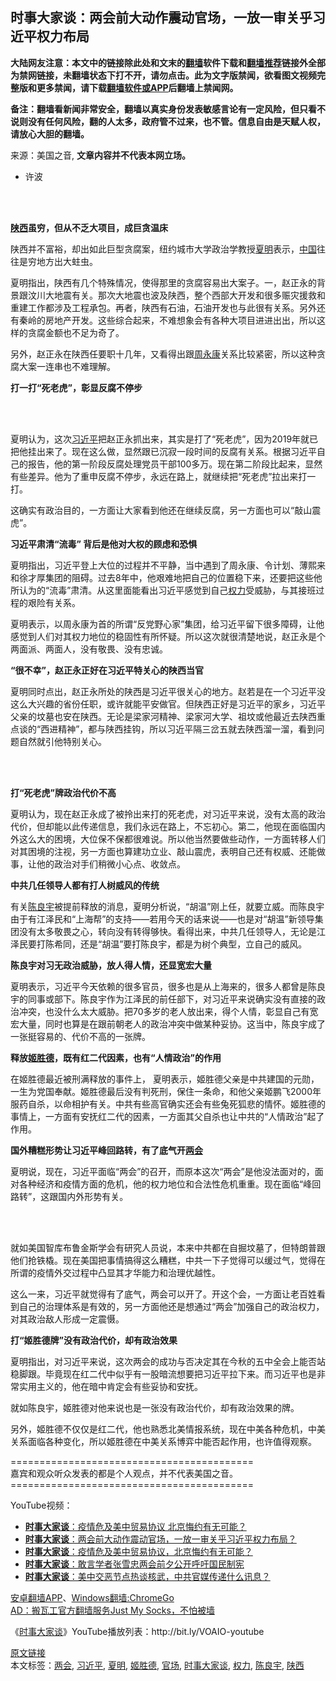  <h2>时事大家谈：两会前大动作震动官场，一放一审关乎习近平权力布局</h2> <p class="notice"><b>大陆网友注意：本文中的链接除此处和文末的<a href="https://github.com/bannedbook/fanqiang" >翻墙</a>软件下载和<a href="https://github.com/killgcd/justmysocks/blob/master/README.md">翻墙推荐</a>链接外全部为禁网链接，未翻墙状态下打不开，请勿点击。此为文字版禁闻，欲看图文视频完整版和更多禁闻，请下载<a href="https://github.com/bannedbook/fanqiang">翻墙软件或APP</a>后翻墙上禁闻网。</p><p>备注：翻墙看新闻非常安全，翻墙以真实身份发表敏感言论有一定风险，但只看不说则没有任何风险，翻的人太多，政府管不过来，也不管。信息自由是天赋人权，请放心大胆的翻墙。</b></p>  <div class="entry"> <p>来源：美国之音, <strong>文章内容并不代表本网立场。</strong></p> <ul> <li> 许波 </li> </ul> <p><figure></figure> </p> <p><figure class="op-interactive"></figure> </p> <p><span><br /> <br /> </span></p> <p><strong><a href="https://www.bannedbook.org/bnews/tag/%e9%99%95%e8%a5%bf/" class="st_tag internal_tag" rel="tag" title="标签 陕西 下的日志">陕西</a>虽穷，但从不乏大项目，成巨贪温床</strong></p> <p>陕西并不富裕，却出如此巨型贪腐案，纽约城市大学政治学教授<a href="https://www.bannedbook.org/bnews/tag/%e5%a4%8f%e6%98%8e/" class="st_tag internal_tag" rel="tag" title="标签 夏明 下的日志">夏明</a>表示，<span class='wp_keywordlink_affiliate'><a href="https://www.bannedbook.org/" title="中国" target="_blank">中国</a></span>往往是穷地方出大蛀虫。</p> <p>夏明指出，陕西有几个特殊情况，使得那里的贪腐容易出大案子。一，赵正永的背景跟汶川大地震有关。那次大地震也波及陕西，整个西部大开发和很多赈灾援救和重建工作都涉及工程承包。再者，陕西有石油，石油开发也与此很有关系。另外还有秦岭的房地产开发。这些综合起来，不难想象会有各种大项目进进出出，所以这样的贪腐金额也不足为奇了。</p> <p>另外，赵正永在陕西任要职十几年，又看得出跟<span class='wp_keywordlink'><a href="https://www.bannedbook.org/forum2/topic2891.html" title="《周永康其人》《周永康传》" target="_blank">周永康</a></span>关系比较紧密，所以这种贪腐大案一连串也不难理解。</p> <p><strong>打一打</strong><strong>“</strong><strong>死老虎</strong><strong>”，彰显反腐不停步</strong></p> <p><span><br /> <br /> </span></p>  <p>夏明认为，这次<a href="https://www.bannedbook.org/bnews/tag/%e4%b9%a0%e8%bf%91%e5%b9%b3/" class="st_tag internal_tag" rel="tag" title="标签 习近平 下的日志">习近平</a>把赵正永抓出来，其实是打了“死老虎”，因为2019年就已把他挂出来了。现在这么做，显然跟已沉寂一段时间的反腐有关系。根据习近平自己的报告，他的第一阶段反腐处理党员干部100多万。现在第二阶段比起来，显然有些差异。他为了重申反腐不停步，永远在路上，就继续把“死老虎”拉出来打一打。</p> <p>这确实有政治目的，一方面让大家看到他还在继续反腐，另一方面也可以“敲山震虎”。</p> <p><strong>习近平肃清</strong><strong>“</strong><strong>流毒</strong><strong>” 背后是他对大权的顾虑和恐惧</strong></p> <p>夏明指出，习近平登上大位的过程并不平静，当中遇到了周永康、令计划、薄熙来和徐才厚集团的阻碍。过去8年中，他艰难地把自己的位置稳下来，还要把这些他所认为的“流毒”肃清。从这里面能看出习近平感觉到自己<a href="https://www.bannedbook.org/bnews/tag/%E6%9D%83%E5%8A%9B/" class="st_tag internal_tag" rel="tag" title="标签 权力 下的日志">权力</a>受威胁，与其接班过程的艰险有关系。</p> <p>夏明表示，以周永康为首的所谓“反党野心家”集团，给习近平留下很多障碍，让他感觉到人们对其权力地位的稳固性有所怀疑。所以这次就很清楚地说，赵正永是个两面派、两面人，没有敬畏、没有忠诚。</p> <p><strong>“</strong><strong>很不幸</strong><strong>”，赵正永正好在习近平特关心的陕西当官</strong></p> <p>夏明同时点出，赵正永所处的陕西是习近平很关心的地方。赵若是在一个习近平没这么大兴趣的省份任职，或许就能平安做官。但陕西正好是习近平的家乡，习近平父亲的坟墓也安在陕西。无论是梁家河精神、梁家河大学、祖坟或他最近去陕西重点谈的“西进精神”，都与陕西挂钩，所以习近平隔三岔五就去陕西溜一溜，看到问题自然就引他特别关心。</p> <p><span><br /> <br /> </span></p> <p><strong>打</strong><strong>“</strong><strong>死老虎</strong><strong>”牌政治代价不高</strong></p> <p>夏明认为，现在赵正永成了被拎出来打的死老虎，对习近平来说，没有太高的政治代价，但却能以此传递信息，我们永远在路上，不忘初心。第二，他现在面临国内外这么大的困境，大位保不保都很难说。所以他当然要做些动作，一方面转移人们对其困境的注视，另一方面也算建功立业、敲山震虎，表明自己还有权威、还能做事，让他的政治对手们稍微小心点、收敛点。</p>  <p><strong>中共几任领导人都有打人树威风的传统</strong></p> <p>有关<a href="https://www.bannedbook.org/bnews/tag/%e9%99%88%e8%89%af%e5%ae%87/" class="st_tag internal_tag" rel="tag" title="标签 陈良宇 下的日志">陈良宇</a>被提前释放的消息，夏明分析说，“胡温”刚上任，就要立威。而陈良宇由于有江泽民和“上海帮”的支持——若用今天的话来说——也是对“胡温”新领导集团没有太多敬畏之心，转向没有转得够快。看得出来，中共几任领导人，无论是江泽民要打陈希同，还是“胡温”要打陈良宇，都是为树个典型，立自己的威风。</p> <p><strong>陈良宇对习无政治威胁，放人得人情，还显宽宏大量</strong></p> <p>夏明表示，习近平今天依赖的很多官员，很多也是从上海来的，很多人都曾是陈良宇的同事或部下。陈良宇作为江泽民的前任部下，对习近平来说确实没有直接的政治冲突，也没什么太大威胁。把70多岁的老人放出来，得个人情，彰显自己有宽宏大量，同时也算是在跟前朝老人的政治冲突中做某种妥协。这当中，陈良宇成了一张挺容易的、代价不高的一张牌。</p> <p><strong>释放<a href="https://www.bannedbook.org/bnews/tag/%e5%a7%ac%e8%83%9c%e5%be%b7/" class="st_tag internal_tag" rel="tag" title="标签 姬胜德 下的日志">姬胜德</a>，既有红二代因素，也有</strong><strong>“</strong><strong>人情政治</strong><strong>”的作用</strong></p> <p>在姬胜德最近被刑满释放的事件上， 夏明表示，姬胜德父亲是中共建国的元勋，一生为党国奉献。姬胜德最后没有判死刑，保住一条命，和他父亲姬鹏飞2000年服药自杀，以命相护有关。中共有些高官确实还会有些兔死狐悲的情怀。姬胜德的事情上，一方面有安抚红二代的因素，一方面其父自杀也让中共的“人情政治”起了作用。</p> <p><strong>国外糟糕形势让习近平峰回路转，有了底气开<a href="https://www.bannedbook.org/bnews/tag/%e4%b8%a4%e4%bc%9a/" class="st_tag internal_tag" rel="tag" title="标签 两会 下的日志">两会</a></strong></p> <p>夏明说，现在，习近平面临“两会”的召开，而原本这次“两会”是他没法面对的，面对各种经济和疫情方面的危机，他的权力地位和合法性危机重重。现在面临“峰回路转”，这跟国内外形势有关。</p> <p><span><br /> <br /> </span></p> <p>就如美国智库布鲁金斯学会有研究人员说，本来中共都在自掘坟墓了，但特朗普跟他们抢铁橇。现在美国把事情搞得这么糟糕，中共一下子觉得可以缓过气，觉得在所谓的疫情外交过程中凸显其才华能力和治理优越性。</p>  <p>这么一来，习近平就觉得有了底气，两会可以开了。开这个会，一方面让老百姓看到自己的治理体系是有效的，另一方面他还是想通过“两会”加强自己的政治权力，对其政治敌人形成一定震慑。</p> <p><strong>打</strong><strong>“</strong><strong>姬胜德牌</strong><strong>”没有政治代价，却有政治效果</strong></p> <p>夏明指出，对习近平来说，这次两会的成功与否决定其在今秋的五中全会上能否站稳脚跟。毕竟现在红二代中似乎有一股暗流想要把习近平拉下来。而习近平也是非常实用主义的，他在暗中肯定会有些妥协和安抚。</p> <p>就如陈良宇，姬胜德对他来说也是一张没有政治代价，却有政治效果的牌。</p> <p>另外，姬胜德不仅仅是红二代，他也熟悉北美情报系统，现在中美各种危机，中美关系面临各种变化，所以姬胜德在中美关系博弈中能否起作用，也许值得观察。</p> <p>==========================================<br /> 嘉宾和观众听众发表的都是个人观点，并不代表美国之音。<br /> ==========================================</p> <p>YouTube视频：</p> <p><figure></figure> </p> <p><figure class="op-interactive"></figure> </p> <p><figure class="op-interactive"></figure> </p>  <ul class='op-related-articles' title='相关阅读'> <li><a href='https://www.bannedbook.org/bnews/headline/20200514/1328115.html' target='_blank'><b>时事大家谈</b>：疫情危及美中贸易协议 北京悔约有无可能？</a></li> <li><a href='https://www.bannedbook.org/bnews/headline/20200514/1328076.html' target='_blank'><b>时事大家谈</b>：两会前大动作震动官场，一放一审关乎习近平权力布局？</a></li> <li><a href='https://www.bannedbook.org/bnews/headline/20200513/1328028.html' target='_blank'><b>时事大家谈</b>：疫情危及美中贸易协议，北京悔约有无可能？</a></li> <li><a href='https://www.bannedbook.org/bnews/comments/20200513/1327436.html' target='_blank'><b>时事大家谈</b>：敢言学者张雪忠两会前夕公开呼吁国民制宪</a></li> <li><a href='https://www.bannedbook.org/bnews/headline/20200512/1327429.html' target='_blank'><b>时事大家谈</b>：美中交恶节点热谈核武，中共官媒传递什么讯息？</a></li> </ul> <div class="texttj"> <a href="https://github.com/bannedbook/fanqiang/wiki/%E7%A6%81%E9%97%BB%E7%BD%91%E5%AE%89%E5%8D%93%E7%BF%BB%E5%A2%99%E6%96%B0%E9%97%BBAPP" target="_blank">安卓翻墙APP</a>、<a href="https://github.com/bannedbook/fanqiang/wiki/Chrome%E4%B8%80%E9%94%AE%E7%BF%BB%E5%A2%99%E5%8C%85" target="_blank">Windows翻墙:ChromeGo</a><br/> <a href="https://github.com/killgcd/justmysocks/blob/master/README.md" target="_blank">AD：搬瓦工官方翻墙服务Just My Socks，不怕被墙</a> </div><p>《<a href="https://www.bannedbook.org/bnews/tag/%e6%97%b6%e4%ba%8b%e5%a4%a7%e5%ae%b6%e8%b0%88/" class="st_tag internal_tag" rel="tag" title="标签 时事大家谈 下的日志">时事大家谈</a>》YouTube播放列表：http://bit.ly/VOAIO-youtube</p><a name='sharetosocial'></a>         <div><a href='https://www.bannedbook.org/bnews/headline/20200514/1328126.html'>原文链接</a></div>  </div><!--END ENTRY--> <div class="postfooter"> <div>本文标签：<a href="https://www.bannedbook.org/bnews/tag/%e4%b8%a4%e4%bc%9a/" rel="tag">两会</a>, <a href="https://www.bannedbook.org/bnews/tag/%e4%b9%a0%e8%bf%91%e5%b9%b3/" rel="tag">习近平</a>, <a href="https://www.bannedbook.org/bnews/tag/%e5%a4%8f%e6%98%8e/" rel="tag">夏明</a>, <a href="https://www.bannedbook.org/bnews/tag/%e5%a7%ac%e8%83%9c%e5%be%b7/" rel="tag">姬胜德</a>, <a href="https://www.bannedbook.org/bnews/tag/%E5%AE%98%E5%9C%BA/" rel="tag">官场</a>, <a href="https://www.bannedbook.org/bnews/tag/%e6%97%b6%e4%ba%8b%e5%a4%a7%e5%ae%b6%e8%b0%88/" rel="tag">时事大家谈</a>, <a href="https://www.bannedbook.org/bnews/tag/%E6%9D%83%E5%8A%9B/" rel="tag">权力</a>, <a href="https://www.bannedbook.org/bnews/tag/%e9%99%88%e8%89%af%e5%ae%87/" rel="tag">陈良宇</a>, <a href="https://www.bannedbook.org/bnews/tag/%e9%99%95%e8%a5%bf/" rel="tag">陕西</a></div>  </div><!--END POSTFOOTER--> 